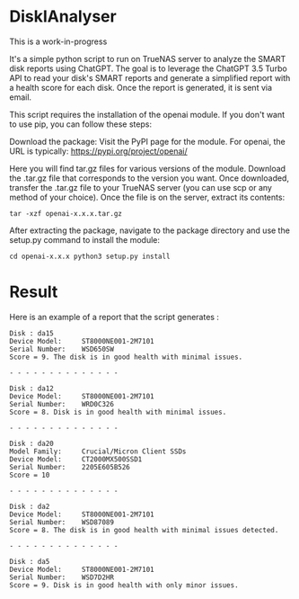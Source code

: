 # DiskIAnalyser

This is a work-in-progress

It's a simple python script to run on TrueNAS server to analyze the SMART disk reports using ChatGPT.
The goal is to leverage the ChatGPT 3.5 Turbo API to read your disk's SMART reports and generate a simplified report with a health score for each disk. Once the report is generated, it is sent via email.

This script requires the installation of the openai module. If you don't want to use pip, you can follow these steps:

Download the package:
Visit the PyPI page for the module. For openai, the URL is typically:
https://pypi.org/project/openai/

Here you will find tar.gz files for various versions of the module. Download the .tar.gz file that corresponds to the version you want.
Once downloaded, transfer the .tar.gz file to your TrueNAS server (you can use scp or any method of your choice). Once the file is on the server, extract its contents:

<code>tar -xzf openai-x.x.x.tar.gz</code>

After extracting the package, navigate to the package directory and use the setup.py command to install the module:

<code>cd openai-x.x.x
python3 setup.py install</code>

# Result
Here is an example of a report that the script generates : 

```
Disk : da15
Device Model:     ST8000NE001-2M7101
Serial Number:    WSD650SW
Score = 9. The disk is in good health with minimal issues.

- - - - - - - - - - - - - - 

Disk : da12
Device Model:     ST8000NE001-2M7101
Serial Number:    WRD0C326
Score = 8. Disk is in good health with minimal issues.

- - - - - - - - - - - - - - 

Disk : da20
Model Family:     Crucial/Micron Client SSDs
Device Model:     CT2000MX500SSD1
Serial Number:    2205E605B526
Score = 10

- - - - - - - - - - - - - - 

Disk : da2
Device Model:     ST8000NE001-2M7101
Serial Number:    WSD87089
Score = 8. The disk is in good health with minimal issues detected.

- - - - - - - - - - - - - - 

Disk : da5
Device Model:     ST8000NE001-2M7101
Serial Number:    WSD7D2HR
Score = 9. Disk is in good health with only minor issues.

```


